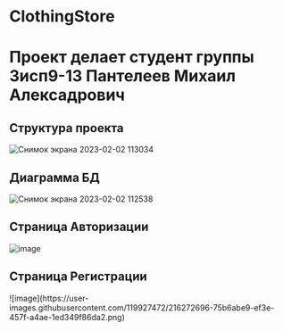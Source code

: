 # ClothingStore
<h1>Проект делает студент группы 3исп9-13 Пантелеев Михаил Алексадрович</h1>
<h2>Структура проекта</h2>

![Снимок экрана 2023-02-02 113034](https://user-images.githubusercontent.com/119927472/216271960-48828032-373f-4e64-93bb-53caa1ab6eaa.png)



<h2>Диаграмма БД</h2>

![Снимок экрана 2023-02-02 112538](https://user-images.githubusercontent.com/119927472/216271499-bc4629d8-861a-40ae-9844-bcd4a0afc561.png)

<h2>Страница Авторизации</h2>

  ![image](https://user-images.githubusercontent.com/119927472/216272123-7f8b2dcc-0705-444e-b0ce-e6433f8c49cd.png)
  

<h2>Страница Регистрации</h2>
 ![image](https://user-images.githubusercontent.com/119927472/216272696-75b6abe9-ef3e-457f-a4ae-1ed349f86da2.png)


